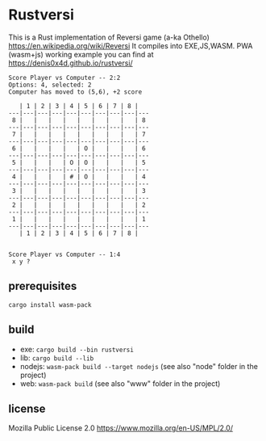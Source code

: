 # Rustversi

This is a Rust implementation of Reversi game (a-ka Othello) https://en.wikipedia.org/wiki/Reversi 
It compiles into EXE,JS,WASM. PWA (wasm+js) working example you can find at https://denis0x4d.github.io/rustversi/

```
Score Player vs Computer -- 2:2
Options: 4, selected: 2
Computer has moved to (5,6), +2 score

   | 1 | 2 | 3 | 4 | 5 | 6 | 7 | 8 |
---|---|---|---|---|---|---|---|---|---
 8 |   |   |   |   |   |   |   |   | 8
---|---|---|---|---|---|---|---|---|---
 7 |   |   |   |   |   |   |   |   | 7
---|---|---|---|---|---|---|---|---|---
 6 |   |   |   |   | O |   |   |   | 6
---|---|---|---|---|---|---|---|---|---
 5 |   |   |   | O | O |   |   |   | 5
---|---|---|---|---|---|---|---|---|---
 4 |   |   |   | # | O |   |   |   | 4
---|---|---|---|---|---|---|---|---|---
 3 |   |   |   |   |   |   |   |   | 3
---|---|---|---|---|---|---|---|---|---
 2 |   |   |   |   |   |   |   |   | 2
---|---|---|---|---|---|---|---|---|---
 1 |   |   |   |   |   |   |   |   | 1
---|---|---|---|---|---|---|---|---|---
   | 1 | 2 | 3 | 4 | 5 | 6 | 7 | 8 |


Score Player vs Computer -- 1:4
 x y ?
```

## prerequisites
`cargo install wasm-pack`


## build
* exe: `cargo build --bin rustversi`
* lib: `cargo build --lib`
* nodejs: `wasm-pack build --target nodejs` (see also "node" folder in the project)
* web: `wasm-pack build` (see also "www" folder in the project)


## license
Mozilla Public License 2.0 https://www.mozilla.org/en-US/MPL/2.0/

